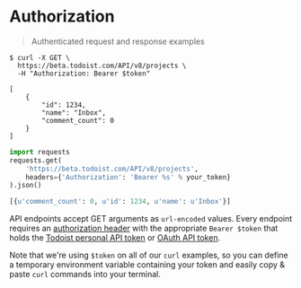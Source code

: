 # Authorization

> Authenticated request and response examples

```shell
$ curl -X GET \
  https://beta.todoist.com/API/v8/projects \
  -H "Authorization: Bearer $token"

[
    {
        "id": 1234,
        "name": "Inbox",
        "comment_count": 0
    }
]
```

```python
import requests
requests.get(
    'https://beta.todoist.com/API/v8/projects',
    headers={'Authorization': 'Bearer %s' % your_token}
).json()

[{u'comment_count': 0, u'id': 1234, u'name': u'Inbox'}]
```

API endpoints accept GET arguments as `url-encoded` values. Every endpoint
requires an [authorization header](https://developer.mozilla.org/en-US/docs/Web/HTTP/Headers/Authorization) with the appropriate `Bearer $token` that holds the
[Todoist personal API token](https://todoist.com/Users/viewPrefs?page=integrations) or
[OAuth API token](https://developer.todoist.com/sync/v7/#oauth).

Note that we're using `$token` on all of our `curl` examples, so you
can define a temporary environment variable containing your token and
easily copy & paste `curl` commands into your terminal.
